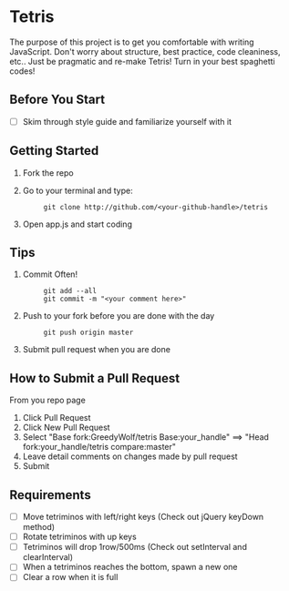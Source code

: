 Tetris
==============
The purpose of this project is to get you comfortable with writing JavaScript.
Don't worry about structure, best practice, code cleaniness, etc..
Just be pragmatic and re-make Tetris! Turn in your best spaghetti codes!

Before You Start
------------------------
- [ ] Skim through style guide and familiarize yourself with it

Getting Started
------------------------
1. Fork the repo
2. Go to your terminal and type:

            git clone http://github.com/<your-github-handle>/tetris

3. Open app.js and start coding

Tips
------------------------
1. Commit Often!

            git add --all
            git commit -m "<your comment here>"

2. Push to your fork before you are done with the day

            git push origin master

3. Submit pull request when you are done

How to Submit a Pull Request
------------------------
From you repo page
1. Click Pull Request
2. Click New Pull Request
3. Select "Base fork:GreedyWolf/tetris  Base:your_handle" ==> "Head fork:your_handle/tetris compare:master" 
4. Leave detail comments on changes made by pull request
5. Submit

Requirements
------------------------
- [ ] Move tetriminos with left/right keys (Check out jQuery keyDown method)
- [ ] Rotate tetriminos with up keys
- [ ] Tetriminos will drop 1row/500ms (Check out setInterval and clearInterval)
- [ ] When a tetriminos reaches the bottom, spawn a new one
- [ ] Clear a row when it is full